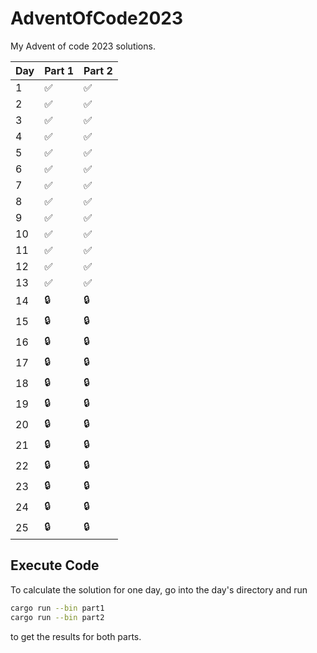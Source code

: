 # AdventOfCode2023
My Advent of code 2023 solutions.

| Day | Part 1 | Part 2 | 
| --- | --- | --- |
| 1 | :white_check_mark: | :white_check_mark: |
| 2 | :white_check_mark: | :white_check_mark: |
| 3 | :white_check_mark: | :white_check_mark: |
| 4 | :white_check_mark: | :white_check_mark: |
| 5 | :white_check_mark: | :white_check_mark: |
| 6 | :white_check_mark: | :white_check_mark: |
| 7 | :white_check_mark: | :white_check_mark: |
| 8 | :white_check_mark: | :white_check_mark: |
| 9 | :white_check_mark: | :white_check_mark: |
| 10 | :white_check_mark: | :white_check_mark: |
| 11 | :white_check_mark: | :white_check_mark: |
| 12 | :white_check_mark: | :white_check_mark: |
| 13 | :white_check_mark: | :white_check_mark: |
| 14 | :lock: | :lock: |
| 15 | :lock: | :lock: |
| 16 | :lock: | :lock: |
| 17 | :lock: | :lock: |
| 18 | :lock: | :lock: |
| 19 | :lock: | :lock: |
| 20 | :lock: | :lock: |
| 21 | :lock: | :lock: |
| 22 | :lock: | :lock: |
| 23 | :lock: | :lock: |
| 24 | :lock: | :lock: |
| 25 | :lock: | :lock: |

## Execute Code
To calculate the solution for one day, go into the day's directory and run 
```bash
cargo run --bin part1
cargo run --bin part2
```
to get the results for both parts.
